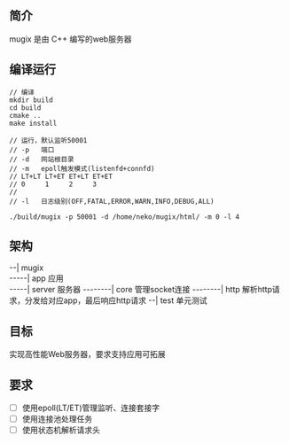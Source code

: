 ## 简介
mugix 是由 C++ 编写的web服务器
## 编译运行
```
// 编译
mkdir build
cd build
cmake ..
make install

// 运行，默认监听50001
// -p   端口
// -d   网站根目录
// -m   epoll触发模式(listenfd+connfd)
// LT+LT LT+ET ET+LT ET+ET
// 0     1     2     3
// 
// -l   日志级别(OFF,FATAL,ERROR,WARN,INFO,DEBUG,ALL)

./build/mugix -p 50001 -d /home/neko/mugix/html/ -m 0 -l 4
```
## 架构
--| mugix  
-----| app 应用  
-----| server 服务器
--------| core 管理socket连接
--------| http 解析http请求，分发给对应app，最后响应http请求
--| test 单元测试  

## 目标
实现高性能Web服务器，要求支持应用可拓展
## 要求
- [ ] 使用epoll(LT/ET)管理监听、连接套接字
- [ ] 使用连接池处理任务
- [ ] 使用状态机解析请求头